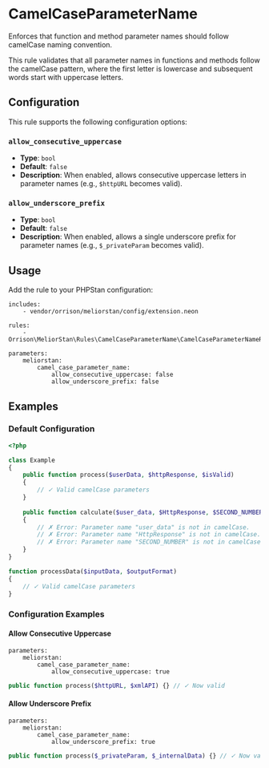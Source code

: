 # CamelCaseParameterName

Enforces that function and method parameter names should follow camelCase naming convention.

This rule validates that all parameter names in functions and methods follow the camelCase pattern, where the first letter is lowercase and subsequent words start with uppercase letters.

## Configuration

This rule supports the following configuration options:

### `allow_consecutive_uppercase`
- **Type**: `bool`
- **Default**: `false`
- **Description**: When enabled, allows consecutive uppercase letters in parameter names (e.g., `$httpURL` becomes valid).

### `allow_underscore_prefix`
- **Type**: `bool`
- **Default**: `false`
- **Description**: When enabled, allows a single underscore prefix for parameter names (e.g., `$_privateParam` becomes valid).

## Usage

Add the rule to your PHPStan configuration:

```neon
includes:
    - vendor/orrison/meliorstan/config/extension.neon

rules:
    - Orrison\MeliorStan\Rules\CamelCaseParameterName\CamelCaseParameterNameRule

parameters:
    meliorstan:
        camel_case_parameter_name:
            allow_consecutive_uppercase: false
            allow_underscore_prefix: false
```

## Examples

### Default Configuration

```php
<?php

class Example
{
    public function process($userData, $httpResponse, $isValid) 
    {
        // ✓ Valid camelCase parameters
    }
    
    public function calculate($user_data, $HttpResponse, $SECOND_NUMBER) 
    {
        // ✗ Error: Parameter name "user_data" is not in camelCase.
        // ✗ Error: Parameter name "HttpResponse" is not in camelCase.
        // ✗ Error: Parameter name "SECOND_NUMBER" is not in camelCase.
    }
}

function processData($inputData, $outputFormat) 
{
    // ✓ Valid camelCase parameters
}
```

### Configuration Examples

#### Allow Consecutive Uppercase

```neon
parameters:
    meliorstan:
        camel_case_parameter_name:
            allow_consecutive_uppercase: true
```

```php
public function process($httpURL, $xmlAPI) {} // ✓ Now valid
```

#### Allow Underscore Prefix

```neon
parameters:
    meliorstan:
        camel_case_parameter_name:
            allow_underscore_prefix: true
```

```php
public function process($_privateParam, $_internalData) {} // ✓ Now valid
```

